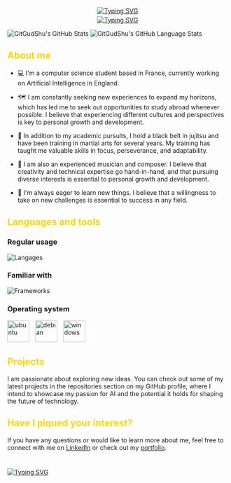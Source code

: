 <p align="center">
    <a href="https://git.io/typing-svg"><img src="https://readme-typing-svg.demolab.com?font=Fira+Code&weight=500&size=26&duration=1222&pause=1000&color=FFD700&center=true&vCenter=true&repeat=false&width=435&lines=Thomas+Chu" alt="Typing SVG" /></a>
</p>
<p align="center" style="margin-top: -10px;">
    <a href="https://git.io/typing-svg"><img src="https://readme-typing-svg.demolab.com?font=Fira+Code&pause=1000&color=FFD700&center=true&vCenter=false&width=435&lines=Passionate+student+in+Data+Science+;Currently+pursuing+studies+in+AI;Always+learning+new+things" alt="Typing SVG" /></a>
</p>

<!-- https://readme-typing-svg.demolab.com/demo/ -->

![GitGudShu's GitHub Stats](https://github-readme-stats-ruby-one.vercel.app/api/?username=GitGudShu&count_private=true&theme=shades-of-purple&showicons=true)
![GitGudShu's GitHub Language Stats](https://github-readme-stats-ruby-one.vercel.app/api/top-langs/?username=GitGudShu&langs_count=12&theme=shades-of-purple&layout=compact)

## <font color="#FFD700">**About me**</font>

- 💻 I'm a computer science student based in France, currently working on Artificial Intelligence in England.

- 🗺️ I am constantly seeking new experiences to expand my horizons, which has led me to seek out opportunities to study abroad whenever possible. I believe that experiencing different cultures and perspectives is key to personal growth and development.

- 🥋 In addition to my academic pursuits, I hold a black belt in jujitsu and have been training in martial arts for several years. My training has taught me valuable skills in focus, perseverance, and adaptability.

- 🎼 I am also an experienced musician and composer. I believe that creativity and technical expertise go hand-in-hand, and that pursuing diverse interests is essential to personal growth and development.

- 🔬 I'm always eager to learn new things. I believe that a willingness to take on new challenges is essential to success in any field.

## <font color="#FFD700">**Languages and tools**</font>

### **Regular usage**

![Langages](https://skillicons.dev/icons?i=github,vscode,py,java,js,nodejs,vuejs,mysql,html,css&perline=5)

### **Familiar with**

![Frameworks](https://skillicons.dev/icons?i=php,flask,c,cpp,cs,qt,mongo,postgres,gitlab,jenkins,maven,arduino,raspberrypi,unity&perline=7)

### **Operating system**

<p>
    <img alt="ubuntu" src="https://upload.wikimedia.org/wikipedia/commons/a/ab/Logo-ubuntu_cof-orange-hex.svg" height="50" style="margin-right: 10px">
    <img alt="debian" src="https://upload.wikimedia.org/wikipedia/commons/thumb/6/66/Openlogo-debianV2.svg/1200px-Openlogo-debianV2.svg.png" height="50" style="margin-right: 10px">
    <img alt="windows" src="https://upload.wikimedia.org/wikipedia/commons/5/5f/Windows_logo_-_2012.svg" height="50">
</p>

## <font color="#FFD700">**Projects**</font>

I am passionate about exploring new ideas. You can check out some of my latest projects in the repositories section on my GitHub profile, where I intend to showcase my passion for AI and the potential it holds for shaping the future of technology.

## <font color="#FFD700">**Have I piqued your interest?**</font>

If you have any questions or would like to learn more about me, feel free to connect with me on [LinkedIn](https://www.linkedin.com/in/thomas-chu-259702235/) or check out my [portfolio](https://gitgudshu.github.io/).

#

<a href="https://git.io/typing-svg"><img src="https://readme-typing-svg.demolab.com?font=Fira+Code&pause=1000&color=FFD700&repeat=true&width=435&lines=Looking+forward+to+working+with+you" alt="Typing SVG" /></a>